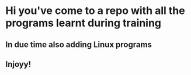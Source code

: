 # Hi you've come to a repo with all the programs learnt during training
## In due time also adding Linux programs
## Injoyy!
